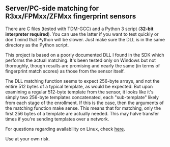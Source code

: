 ﻿## Server/PC-side matching for R3xx/FPMxx/ZFMxx fingerprint sensors

There are C files (tested with TDM-GCC) and a Python 3 script (**32-bit interpreter required**). 
You can use the latter if you want to test quickly or don't mind that Python will be slower.
Just make sure the DLL is in the same directory as the Python script.

This project is based on a poorly documented DLL I found in the SDK which performs the actual matching.
It's been tested only on Windows but not thoroughly, though results are promising and nearly
the same (in terms of fingerprint match scores) as those from the sensor itself. 

The DLL matching function seems to expect 256-byte arrays, and not the entire 512 bytes of a typical template,
as would be expected. But upon examining a regular 512-byte template from the sensor, it looks like
it's simply two 256-byte templates concatenated, each "sub-template" likely from each stage of the enrollment.
If this is the case, then the arguments of the matching function make sense.
This means that for matching, only the first 256 bytes of a template are actually needed. This may
halve transfer times if you're sending templates over a network.

For questions regarding availability on Linux, check [here](https://github.com/brianrho/fpmatch/issues/1).

Use at your own risk.
